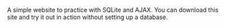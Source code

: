 A simple website to practice with SQLite and AJAX. 
You can download this site and try it out in action without setting up a database.